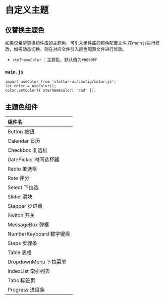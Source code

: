 # 自定义主题

## 仅替换主题色
如果仅希望更换组件库的主题色，可引入组件库的颜色配置文件,在main.js进行修改，如需动态切换，则在对应文件引入颜色配置文件进行修改。
- `steThemeColor` ：主题色，默认值为`#0090FF`
### `main.js`

```
import useColor from 'stellar-ui/config/color.js';
let color = useColor();
color.setColor({ steThemeColor: 'red' });
```

## 主题色组件

| 组件名					|
| :----------------------	|
| Button 按钮				|
| Calendar 日历				|
| Checkbox 复选框			|
| DatePicker 时间选择器		|
| Radio 单选框				|
| Rate 评分					|
| Select 下拉选				|
| Slider 滑块				|
| Stepper 步进器			|
| Switch 开关				|
| MessageBox 弹框			|
| NumberKeyboard 数字键盘	|
| Steps 步骤条				|
| Table 表格				|
| DropdownMenu 下拉菜单		|
| IndexList 索引列表		|
| Tabs 标签页				|
| Progress 进度条			|